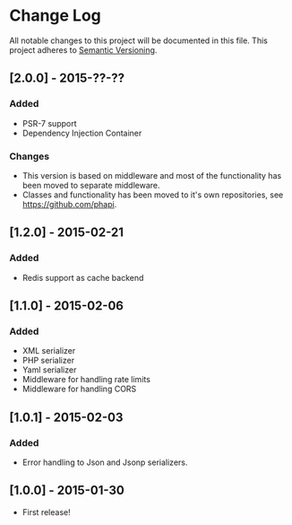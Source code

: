 # Change Log
All notable changes to this project will be documented in this file.
This project adheres to [Semantic Versioning](http://semver.org/).

## [2.0.0] - 2015-??-??
### Added
- PSR-7 support
- Dependency Injection Container

### Changes
- This version is based on middleware and most of the functionality has been moved to separate middleware.
- Classes and functionality has been moved to it's own repositories, see https://github.com/phapi.

## [1.2.0] - 2015-02-21
### Added
- Redis support as cache backend

## [1.1.0] - 2015-02-06
### Added
- XML serializer
- PHP serializer
- Yaml serializer
- Middleware for handling rate limits
- Middleware for handling CORS

## [1.0.1] - 2015-02-03
### Added
* Error handling to Json and Jsonp serializers.

## [1.0.0] - 2015-01-30
* First release!
